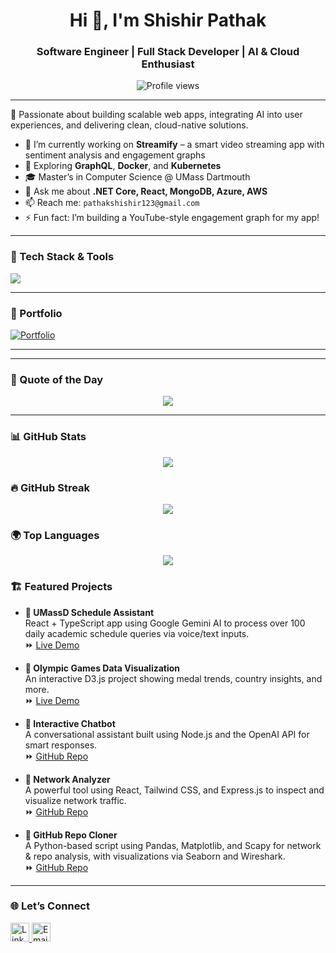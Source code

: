 <h1 align="center">Hi 👋, I'm Shishir Pathak</h1>
<h3 align="center">Software Engineer | Full Stack Developer | AI & Cloud Enthusiast</h3>

<p align="center">
  <img src="https://komarev.com/ghpvc/?username=ShishirPathak&style=flat-square&color=blue" alt="Profile views" />
</p>

---

🚀 Passionate about building scalable web apps, integrating AI into user experiences, and delivering clean, cloud-native solutions.

- 🔭 I’m currently working on **Streamify** – a smart video streaming app with sentiment analysis and engagement graphs  
- 🧠 Exploring **GraphQL**, **Docker**, and **Kubernetes**  
- 🎓 Master’s in Computer Science @ UMass Dartmouth  
- 💬 Ask me about **.NET Core, React, MongoDB, Azure, AWS**  
- 📫 Reach me: `pathakshishir123@gmail.com`  
- ⚡ Fun fact: I’m building a YouTube-style engagement graph for my app!

---

### 🧰 Tech Stack & Tools
<p align="left">
  <img src="https://skillicons.dev/icons?i=dotnet,react,js,ts,py,java,mongodb,mysql,azure,aws,docker,kubernetes,git,github,vscode" />
</p>

---

### 🔗 Portfolio
[![Portfolio](https://img.shields.io/badge/Visit-My%20Portfolio-blue?style=for-the-badge&logo=vercel&logoColor=white)](https://portfolio-shishirpathaks-projects.vercel.app)

---
---

### 🧠 Quote of the Day
<p align="center">
  <img src="https://quotes-github-readme.vercel.app/api?type=horizontal&theme=tokyonight" />
</p>

---
### 📊 GitHub Stats
<p align="center">
  <img src="https://github-readme-stats.vercel.app/api?username=ShishirPathak&show_icons=true&theme=tokyonight" />
</p>

### 🔥 GitHub Streak
<p align="center">
  <img src="https://streak-stats.demolab.com?user=ShishirPathak&theme=tokyonight" />
</p>

### 🌍 Top Languages
<p align="center">
  <img src="https://github-readme-stats.vercel.app/api/top-langs/?username=ShishirPathak&layout=compact&theme=tokyonight" />
</p>



### 🏗️ Featured Projects

- **🔹 UMassD Schedule Assistant**  
  React + TypeScript app using Google Gemini AI to process over 100 daily academic schedule queries via voice/text inputs.  
  ⏩ [Live Demo](https://umassd-class-clock.vercel.app)

- **🔹 Olympic Games Data Visualization**  
  An interactive D3.js project showing medal trends, country insights, and more.  
  ⏩ [Live Demo](https://data-visualization-final-project.vercel.app)

- **🔹 Interactive Chatbot**  
  A conversational assistant built using Node.js and the OpenAI API for smart responses.  
  ⏩ [GitHub Repo](https://github.com)

- **🔹 Network Analyzer**  
  A powerful tool using React, Tailwind CSS, and Express.js to inspect and visualize network traffic.  
  ⏩ [GitHub Repo](https://github.com)

- **🔹 GitHub Repo Cloner**  
  A Python-based script using Pandas, Matplotlib, and Scapy for network & repo analysis, with visualizations via Seaborn and Wireshark.  
  ⏩ [GitHub Repo](https://github.com)

---

### 🌐 Let’s Connect
<p align="left">
  <a href="https://linkedin.com/in/shishirkrpathak" target="blank">
    <img src="https://cdn.jsdelivr.net/gh/devicons/devicon/icons/linkedin/linkedin-original.svg" alt="LinkedIn" width="30" />
  </a>
  <a href="mailto:pathakshishir123@gmail.com">
    <img src="https://cdn-icons-png.flaticon.com/512/732/732200.png" alt="Email" width="30" />
  </a>
</p>
